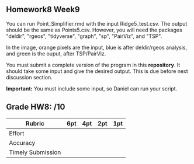 ## Homework8 Week9

You can run Point_Simplifier.rmd with the input Ridge5_test.csv. The output should be the same as Points5.csv.
However, you will need the packages "deldir", "rgeos", "tidyverse", "graph", "sp", "PairViz", and "TSP".

In the image, orange pixels are the input, blue is after deldir/rgeos analysis, and green is the ouput, after TSP/PairViz.  
  
  
    
You must submit a complete version of the program in this **repository**. 
It should take some input and give the desired output.
This is due before next discussion section.

**Important:** You must include some input, so Daniel can run your script.  

## Grade HW8: /10

| **Rubric** | **6pt** | **4pt** | **2pt** | **1pt** |
| --- | ---| --- | --- | --- |
| Effort | | | | |
| Accuracy | | | | |
| Timely Submission | | | | |
